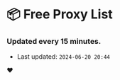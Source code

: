 # :package: Free Proxy List
### Updated every 15 minutes.

- Last updated: `2024-06-20 20:44`

:heart:
